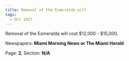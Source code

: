```yaml
---  
title: Removal of the Esmeralda will  
tags:  
  - Oct 1927  
---  
```

  
Removal of the Esmeralda will cost $12,000 - $15,000.  
  
Newspapers: **Miami Morning News or The Miami Herald**  
  
Page: **2**, Section: **N/A** 
